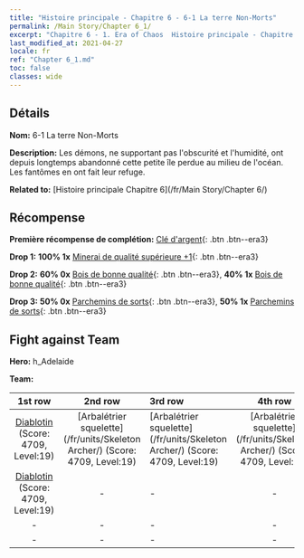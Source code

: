 ```yaml
---
title: "Histoire principale - Chapitre 6 - 6-1 La terre Non-Morts"
permalink: /Main Story/Chapter 6_1/
excerpt: "Chapitre 6 - 1. Era of Chaos  Histoire principale - Chapitre 6_1. 6-1 La terre Non-Morts"
last_modified_at: 2021-04-27
locale: fr
ref: "Chapter 6_1.md"
toc: false
classes: wide
---
```


## Détails

 **Nom:** 6-1 La terre Non-Morts

 **Description:** Les démons, ne supportant pas l'obscurité et l'humidité, ont depuis longtemps abandonné cette petite île perdue au milieu de l'océan. Les fantômes en ont fait leur refuge.

 **Related to:** [Histoire principale Chapitre 6](/fr/Main Story/Chapter 6/)

## Récompense

 **Première récompense de complétion:** [Clé d'argent](/ItemsFR/con_693/){: .btn .btn--era3}

 **Drop 1:** **100% 1x** [Minerai de qualité supérieure +1](/ItemsFR/mat_19/){: .btn .btn--era3}

 **Drop 2:** **60% 0x** [Bois de bonne qualité](/ItemsFR/mat_13/){: .btn .btn--era3}, **40% 1x** [Bois de bonne qualité](/ItemsFR/mat_13/){: .btn .btn--era3}

 **Drop 3:** **50% 0x** [Parchemins de sorts](/ItemsFR/con_694/){: .btn .btn--era3}, **50% 1x** [Parchemins de sorts](/ItemsFR/con_694/){: .btn .btn--era3}


## Fight against Team
 **Hero:** h_Adelaide

 **Team:**


  | 1st row | 2nd row | 3rd row | 4th row |
  |:----:|:----:|:----|:----:|
  | [Diablotin](/fr/units/Imp/) (Score: 4709, Level:19)  | [Arbalétrier squelette](/fr/units/Skeleton Archer/) (Score: 4709, Level:19)  | [Arbalétrier squelette](/fr/units/Skeleton Archer/) (Score: 4709, Level:19)  | [Arbalétrier squelette](/fr/units/Skeleton Archer/) (Score: 4709, Level:19)  |
  | [Diablotin](/fr/units/Imp/) (Score: 4709, Level:19)  | - | - | - |
  | - | - | - | - |
  | - | - | - | - |


